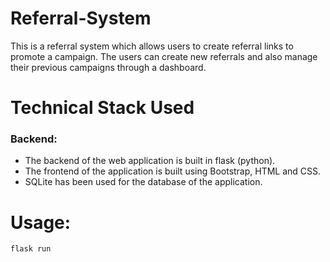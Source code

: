 # Referral-System
This is a referral system which allows users to create referral links to promote a campaign. The users can create new referrals and also manage their previous campaigns through a dashboard.

# Technical Stack Used
  ### Backend:
  * The backend of the web application is built in flask (python).
  * The frontend of the application is built using Bootstrap, HTML and CSS.
  * SQLite has been used for the database of the application.

 # Usage:
   ```
   flask run
   ```
